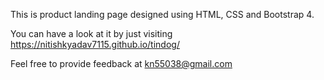 

This is product landing page designed using HTML, CSS and Bootstrap 4.

You can have a look at it by just visiting https://nitishkyadav7115.github.io/tindog/

Feel free to provide feedback at kn55038@gmail.com
